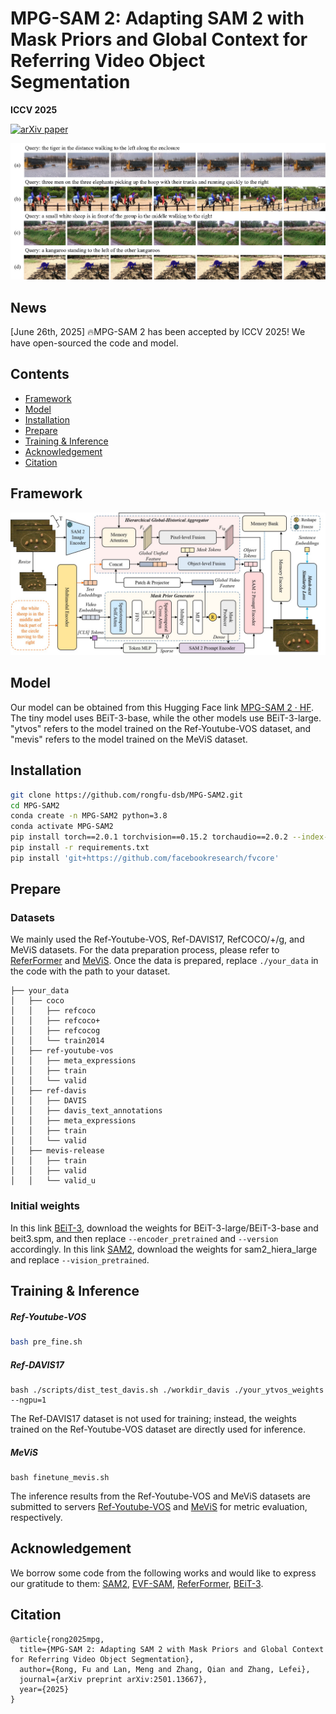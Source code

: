 # MPG-SAM 2: Adapting SAM 2 with Mask Priors and Global Context for Referring Video Object Segmentation

**ICCV 2025**

[![arXiv paper](https://img.shields.io/badge/arXiv-paper-b31b1b.svg)](https://arxiv.org/abs/2501.13667)

</div>

![](picture/visualize.jpg)

## News

[June 26th, 2025] 🔥MPG-SAM 2 has been accepted by ICCV 2025! We have open-sourced the code and model.

## Contents

- [Framework](#framework)
- [Model](#model)
- [Installation](#installation)
- [Prepare](#prepare)
- [Training & Inference](#training--inference)
- [Acknowledgement](#acknowledgement)
- [Citation](#citation)

## Framework

![](picture/framework.jpg)

## Model

Our model can be obtained from this Hugging Face link [MPG-SAM 2 · HF](https://huggingface.co/ReeF2025/MPG-SAM2). The tiny model uses BEiT-3-base, while the other models use BEiT-3-large. "ytvos" refers to the model trained on the Ref-Youtube-VOS dataset, and "mevis" refers to the model trained on the MeViS dataset.

## Installation

```bash
git clone https://github.com/rongfu-dsb/MPG-SAM2.git
cd MPG-SAM2
conda create -n MPG-SAM2 python=3.8
conda activate MPG-SAM2
pip install torch==2.0.1 torchvision==0.15.2 torchaudio==2.0.2 --index-url https://download.pytorch.org/whl/cu118
pip install -r requirements.txt
pip install 'git+https://github.com/facebookresearch/fvcore' 
```

## Prepare

### Datasets

We mainly used the Ref-Youtube-VOS, Ref-DAVIS17, RefCOCO/+/g, and MeViS datasets. For the data preparation process, please refer to [ReferFormer](https://github.com/wjn922/ReferFormer) and [MeViS](https://github.com/henghuiding/MeViS). Once the data is prepared, replace `./your_data` in the code with the path to your dataset.

```
├── your_data
│   ├── coco
│   │   ├── refcoco
│   │   ├── refcoco+
│   │   ├── refcocog
│   │   └── train2014
│   ├── ref-youtube-vos
│   │   ├── meta_expressions
│   │   ├── train
│   │   └── valid
│   ├── ref-davis
│   │   ├── DAVIS
│   │   ├── davis_text_annotations
│   │   ├── meta_expressions
│   │   ├── train
│   │   └── valid
│   ├── mevis-release
│   │   ├── train
│   │   ├── valid
│   │   └── valid_u
```

### Initial weights

In this link [BEiT-3](https://github.com/microsoft/unilm/tree/master/beit3), download the weights for BEiT-3-large/BEiT-3-base and beit3.spm, and then replace `--encoder_pretrained` and `--version` accordingly. In this link [SAM2](https://github.com/facebookresearch/sam2), download the weights for sam2_hiera_large and replace `--vision_pretrained`.

## Training & Inference

##### Ref-Youtube-VOS

```bash
bash pre_fine.sh
```

##### Ref-DAVIS17

```
bash ./scripts/dist_test_davis.sh ./workdir_davis ./your_ytvos_weights --ngpu=1
```

The Ref-DAVIS17 dataset is not used for training; instead, the weights trained on the Ref-Youtube-VOS dataset are directly used for inference.

##### MeViS

```
bash finetune_mevis.sh
```

The inference results from the Ref-Youtube-VOS and MeViS datasets are submitted to servers [Ref-Youtube-VOS](https://codalab.lisn.upsaclay.fr/competitions/3282) and [MeViS](https://codalab.lisn.upsaclay.fr/competitions/15094) for metric evaluation, respectively.

## Acknowledgement

We borrow some code from the following works and would like to express our gratitude to them: [SAM2](https://github.com/facebookresearch/sam2), [EVF-SAM](https://github.com/hustvl/EVF-SAM), [ReferFormer](https://github.com/wjn922/ReferFormer), [BEiT-3](https://github.com/microsoft/unilm/tree/master/beit3).

## Citation

```
@article{rong2025mpg,
  title={MPG-SAM 2: Adapting SAM 2 with Mask Priors and Global Context for Referring Video Object Segmentation},
  author={Rong, Fu and Lan, Meng and Zhang, Qian and Zhang, Lefei},
  journal={arXiv preprint arXiv:2501.13667},
  year={2025}
}
```
